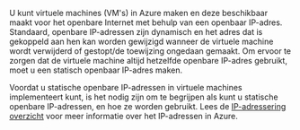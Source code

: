 U kunt virtuele machines (VM's) in Azure maken en deze beschikbaar maakt voor het openbare Internet met behulp van een openbaar IP-adres. Standaard, openbare IP-adressen zijn dynamisch en het adres dat is gekoppeld aan hen kan worden gewijzigd wanneer de virtuele machine wordt verwijderd of gestopt/de toewijzing ongedaan gemaakt. Om ervoor te zorgen dat de virtuele machine altijd hetzelfde openbare IP-adres gebruikt, moet u een statisch openbaar IP-adres maken. 

Voordat u statische openbare IP-adressen in virtuele machines implementeert kunt, is het nodig zijn om te begrijpen als kunt u statische openbare IP-adressen, en hoe ze worden gebruikt. Lees de [IP-adressering overzicht](../articles/virtual-network/virtual-network-ip-addresses-overview-arm.md) voor meer informatie over het IP-adressen in Azure.

